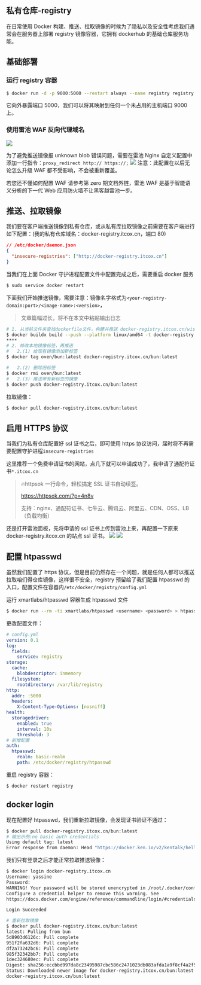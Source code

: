 ## 私有仓库-registry

在日常使用 Docker 构建、推送、拉取镜像的时候为了隐私以及安全性考虑我们通常会在服务器上部署 registry 镜像容器，它拥有 dockerhub 的基础仓库服务功能。

## 基础部署

### 运行 registry 容器

```bash
$ docker run -d -p 9000:5000 --restart always --name registry registry:2

```

它向外暴露端口 5000，我们可以将其映射到任何一个未占用的主机端口 9000 上。

### 使用雷池 WAF 反向代理域名

![](https://upic.itcox.cn/uPic/SeLklL.jpg)

为了避免推送镜像报 unknown blob 错误问题，需要在雷池 Nginx 自定义配置中添加一行指令：`proxy_redirect http:// https://;`
![](https://upic.itcox.cn/uPic/CnFwQ0.jpg)
注意：此配置在以后无论怎么升级 WAF 都不受影响，不会被重新覆盖。

若您还不懂如何配置 WAF 请参考第 zero 期文档外链，雷池 WAF 是基于智能语义分析的下一代 Web 应用防火墙不让黑客越雷池一步。

## 推送、拉取镜像

我们要在客户端推送镜像到私有仓库，或从私有库拉取镜像之前需要在客户端进行如下配置：(我的私有仓库域名：docker-registry.itcox.cn，端口 80)

```json
// /etc/docker/daemon.json
{
  "insecure-registries": ["http://docker-registry.itcox.cn"]
}
```

当我们在上面 Docker 守护进程配置文件中配置完成之后，需要重启 docker 服务

```bash
$ sudo service docker restart
```

下面我们开始推送镜像，需要注意：镜像名字格式为`<your-registry-domain:port>/<image-name>:<version>`，

> 文章篇幅过长，将不在本文中粘贴输出日志

```bash
# 1. 从当前文件夹查找dockerfile文件，构建并推送 docker-registry.itcox.cn/wisdom-flowapi:latest 镜像
$ docker buildx build --push --platform linux/amd64 -t docker-registry.itcox.cn/wisdom-flowapi:latest .
****
# 2. 修改本地镜像标签，再推送
#   2.(1) 给现有镜像添加新标签
$ docker tag oven/bun:latest docker-registry.itcox.cn/bun:latest

#   2.(2) 删除旧标签
$ docker rmi oven/bun:latest
#   2.(3) 推送带有新标签的镜像
$ docker push docker-registry.itcox.cn/bun:latest
```

拉取镜像：

```bash
$ docker pull docker-registry.itcox.cn/bun:latest
```

## 启用 HTTPS 协议

当我们为私有仓库配置好 ssl 证书之后，即可使用 https 协议访问，届时将不再需要配置守护进程`insecure-registries`

这里推荐一个免费申请证书的网站，点几下就可以申请成功了，我申请了通配符证书`*.itcox.cn`

> 🔥httpsok 一行命令，轻松搞定 SSL 证书自动续签。
>
> https://httpsok.com/?p=4n8v
>
> 支持：nginx、通配符证书、七牛云、腾讯云、阿里云、CDN、OSS、LB（负载均衡）

还是打开雷池面板，先将申请的 ssl 证书上传到雷池上来，再配置一下原来 docker-registry.itcox.cn 的站点 ssl 证书。
![](https://upic.itcox.cn/uPic/bN9fLX.jpg)
![](https://upic.itcox.cn/uPic/BBtORW.jpg)

## 配置 htpasswd

虽然我们配置了 https 协议，但是目前仍然存在一个问题，就是任何人都可以推送拉取咱们得仓库镜像，这样很不安全，registry 预留给了我们配置 htpasswd 的入口，配置文件在容器内`/etc/docker/registry/config.yml`

运行 xmartlabs/htpasswd 容器生成 htpasswd 文件

```bash
$ docker run --rm -ti xmartlabs/htpasswd <username> <password> > htpasswd
```

更改配置文件：

```yml
# config.yml
version: 0.1
log:
  fields:
    service: registry
storage:
  cache:
    blobdescriptor: inmemory
  filesystem:
    rootdirectory: /var/lib/registry
http:
  addr: :5000
  headers:
    X-Content-Type-Options: [nosniff]
health:
  storagedriver:
    enabled: true
    interval: 10s
    threshold: 3
# 新增配置
auth:
  htpasswd:
    realm: basic-realm
    path: /etc/docker/registry/htpasswd
```

重启 registry 容器：

```bash
$ docker restart registry
```

## docker login

现在配置好 htpasswd，我们重新拉取镜像，会发现证书验证不通过：

```bash
$ docker pull docker-registry.itcox.cn/bun:latest
# 输出示例:no basic auth credentials
Using default tag: latest
Error response from daemon: Head "https://docker.ken.io/v2/kentalk/helloworld/manifests/latest": no basic auth credentials
```

我们只有登录之后才能正常拉取推送镜像：

```bash
$ docker login docker-registry.itcox.cn
Username: yassine
Password:
WARNING! Your password will be stored unencrypted in /root/.docker/config.json.
Configure a credential helper to remove this warning. See
https://docs.docker.com/engine/reference/commandline/login/#credentials-store

Login Succeeded

# 重新拉取镜像
$ docker pull docker-registry.itcox.cn/bun:latest
latest: Pulling from bun
5d8903d6126c: Pull complete
951f2fa632d6: Pull complete
df2a73242bc6: Pull complete
985f32342bb7: Pull complete
1dec324680ec: Pull complete
Digest: sha256:eccbbd997da8c23495987cbc586c2471023db083afda1a9f8cf4a2f58a265426
Status: Downloaded newer image for docker-registry.itcox.cn/bun:latest
docker-registry.itcox.cn/bun:latest
```
